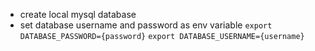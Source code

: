 - create local mysql database
- set database username and password as env variable 
`export DATABASE_PASSWORD={password}`
`export DATABASE_USERNAME={username}`